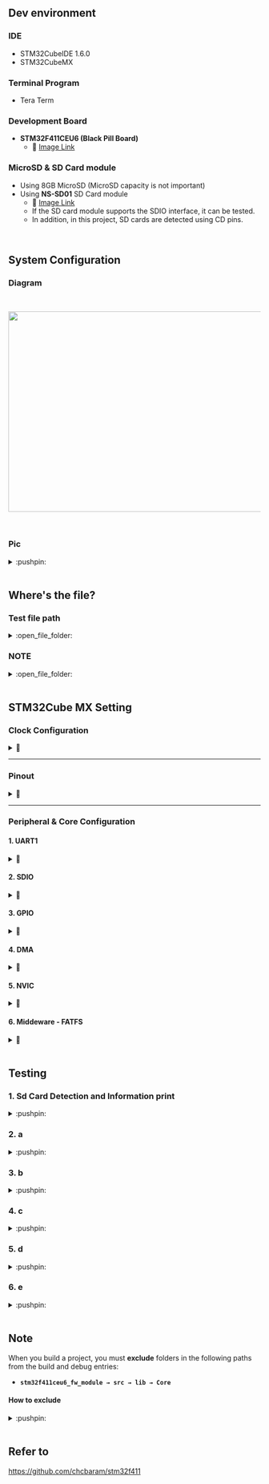 ## Dev environment<br>
### IDE
* STM32CubeIDE 1.6.0 <br>
* STM32CubeMX <br>

### Terminal Program
* Tera Term <br>

### Development Board
* **STM32F411CEU6 (Black Pill Board)** <br>
  + :pushpin: [Image Link](https://www.google.com/search?q=STM32F411CEU6+Black+Pill&source=lnms&tbm=isch&sa=X&ved=2ahUKEwjZgOijwuj2AhWEe94KHVSECOsQ_AUoAXoECAIQAw&biw=1366&bih=695&dpr=1)<br>
  
### MicroSD & SD Card module 
* Using 8GB MicroSD   (MicroSD capacity is not important)
* Using **NS-SD01** SD Card module 
  + :pushpin: [Image Link](https://nulsom.com/portfolio/ns-sd01_kr/)<br>
  + If the SD card module supports the SDIO interface, it can be tested.
  + In addition, in this project, SD cards are detected using CD pins.
  
<br>


## System Configuration<br>
### Diagram
 <br>
 
<p align="center">  
<img src="https://user-images.githubusercontent.com/70312248/160398187-fc8c693d-bd9a-480a-bfae-05104bdede01.png" width="1000" height="400"/> 
</p>
<br>


### Pic
<details>
  <summary>:pushpin:</summary><br>
<div markdown="1">
 <br>
  <p align="center">
<img src="https://user-images.githubusercontent.com/70312248/160399052-0920d21e-822b-4273-8fd8-c85caca2ac08.png" width="400" height="300"/> 
</p>
<br><br>
</div>		
</details>



<br>


## Where's the file?<br>
### Test file path
<details>
  <summary>:open_file_folder:</summary><br>
  apSDCardTest 함수에서 제공하는 테스트 외에 다양한 테스트를 원할 경우 <strong> NOTE </strong>를 참고하세요. <br><br>
  <b> stm32f411ceu6_fw_module → src → ap → ap.c →void apSDCardTest(void){...} </b> <br>
<div markdown="1">
 <br>
<img src="https://user-images.githubusercontent.com/70312248/160386463-f11051c5-ace4-4a29-b451-8554b4d86eb2.png" width="350" height="350"/> 
<br><br>
</div>		
</details>

### NOTE  
<details>
<summary>:open_file_folder:</summary><br>
   STM32에서 제공하는 FatFS 라이브러리의 API를 이용하면 SD Card 내에 FAT32 파일 시스템 구조 기반의 File 제어 (생성/W/R/삭제/이동/변경 등..)가 아주 쉽게 가능해집니다.
   이를 참조하여 추가적인 테스트를 하시는 것을 추천합니다. <br><br>
  <b> stm32f411ceu6_fw_module → src → lib → FatFs → src → ff.h / ff.c </b> <br>
<div markdown="1">
<br>
<img src="https://user-images.githubusercontent.com/70312248/160384410-b2ef6da0-30ea-4cfe-b636-e7e3a2bff3ac.png" width="900" height="850"/> 
</div>		
</details>


<br>


## STM32Cube MX Setting<br>
### Clock Configuration
<details>
<summary>📌</summary><br> 
<div markdown="1">
<img src="https://user-images.githubusercontent.com/70312248/160401801-273d9fa9-4093-44ee-af39-6bb46ed37f52.png" width="1180" height="900"/> <br>
<br><br>
</div>
</details>


<hr/>

### Pinout<br>
<details>
<summary>📌</summary><br>  
<div markdown="1">
  <p align="center">
<img src="https://user-images.githubusercontent.com/70312248/160402063-85014d81-f34e-427f-bc57-0566f15d0777.png" width="800" height="700"/> <br>
  </p>
<br><br>
</div>
</details>

<hr/>

### Peripheral & Core Configuration<br>
#### 1. UART1

<details>
<summary>📌</summary><br>
• You can change parameter settings in uart.c <br><br>
<div markdown="1">
<img src="https://user-images.githubusercontent.com/70312248/160402633-56a78521-7b07-4a0c-9a59-8e083e8607a3.png" width="1000" height="800"/>
<br><br>
</div>
</details>


#### 2. SDIO

<details>
<summary>📌</summary><br>
<div markdown="1">
<img src="https://user-images.githubusercontent.com/70312248/160402880-97229693-11d0-4f35-9959-96125fa9746c.png" width="1000" height="800"/>
<br><br>
</div>
</details>


#### 3. GPIO
<details>
<summary>📌</summary><br> 
• SD Card Protocol에서 SDIO로 interface할 때 CD Pin은 필요없습니다. 이는  단지 SD Card 모듈에서 지원해주는 Pin입니다. SD 카드가 꽂히면(Detected), CD Pin은 <b>High → Low</b>로 동작합니다.  <br><br>
<div markdown="1">
<img src="https://user-images.githubusercontent.com/70312248/160403251-0f112dcd-e8fe-4e8b-8304-f30705099461.png" width="1000" height="800"/> 
<br><br>
</div>
</details>



#### 4. DMA
<details>
<summary>📌</summary><br>  
<div markdown="1">
  • <b> USART1 DMA Request Setting </b> <br>
   &nbsp;&nbsp;&nbsp;&nbsp;&nbsp;-&nbsp;[USART1_RX]&nbsp;:&nbsp;&nbsp;Mode → <b>Circular</b> <br>
   &nbsp;&nbsp;&nbsp;&nbsp;&nbsp;-&nbsp;[USART1_TX]&nbsp;:&nbsp;&nbsp;Mode → <b>Normal</b> (All Default) <br>
  <br>
  • <b> SDIO DMA Request Setting </b> <br>
   &nbsp;&nbsp;&nbsp;&nbsp;&nbsp;-&nbsp;[SDIO_RX]&nbsp;:&nbsp;&nbsp;All Default <br>
   &nbsp;&nbsp;&nbsp;&nbsp;&nbsp;-&nbsp;[SDIO_TX]&nbsp;:&nbsp;&nbsp;All Default <br>
  <br><br>
<img src="https://user-images.githubusercontent.com/70312248/160404638-6a264645-1f7f-4b07-a70e-f29ed1226ae5.png" width="1000" height="800"/> 
<br><br>
</div>
</details>


#### 5. NVIC
<details>
<summary>📌</summary><br>  
<div markdown="1">
<img src="https://user-images.githubusercontent.com/70312248/160405151-1796c670-cc28-450e-8a2d-f00c9401ad32.png" width="1000" height="800"/> 
<br><br>
</div>
</details>


#### 6. Middeware - FATFS
<details>
<summary>📌</summary><br>  
<div markdown="1">
• 직접 FATFS 파일 시스템을 포팅하였습니다. 
</div>
</details>



<br>


##  Testing<br>
### 1.  Sd Card Detection and Information print
<details>
  <summary>:pushpin:</summary><br>
<div markdown="1">
 <br>
<img src="https://user-images.githubusercontent.com/70312248/160411780-dad0e296-969f-4faf-9593-89a0cc842baf.png" width="1300" height="750"/> 
<br><br>
</div>		
</details>

### 2.  a
<details>
  <summary>:pushpin:</summary><br>
<div markdown="1">
 <br>
<img src="https://user-images.githubusercontent.com/70312248/160412185-48078a05-6e51-40d0-a333-8cb10c92b53b.png" width="1300" height="750"/> 
<br><br>
</div>		
</details>



### 3.  b
<details>
  <summary>:pushpin:</summary><br>
<div markdown="1">
 <br>
• SD Card root directory current state <br><br>
<img src="https://user-images.githubusercontent.com/70312248/160413609-552fc1e4-586c-4115-8094-360147da70dd.png" width="700" height="400"/> 
<br>

<p align="center">
<img src="https://user-images.githubusercontent.com/70312248/160412539-3544aea2-b594-4892-a461-e4534497d9ab.png" width="1300" height="750"/> 
</p> <br>

  
  
<br>
</div>		
</details>

### 4.  c
<details>
  <summary>:pushpin:</summary><br>
<div markdown="1">
 <br>
  • SD Card root directory current state <br><br>
<img src="https://user-images.githubusercontent.com/70312248/160413609-552fc1e4-586c-4115-8094-360147da70dd.png" width="700" height="400"/> 
<br>
<img src="https://user-images.githubusercontent.com/70312248/160414219-39524921-67cf-4559-aa5b-10948806d4de.png" width="1300" height="750"/> 
<br><br>
</div>		
</details>

### 5.  d
<details>
  <summary>:pushpin:</summary><br>
<div markdown="1">
 <br>
<img src="https://user-images.githubusercontent.com/70312248/160414412-e0edba11-a419-4eab-bb59-d74ffe97b947.png" width="1300" height="750"/> 
<br><br>
• SD Card root directory current state <br><br>
<img src="https://user-images.githubusercontent.com/70312248/160414642-9778f312-0019-4ae9-9218-e4f04f17b14b.png" width="700" height="400"/> 
<br><br><br>
• Test C again <br><br> 
<img src="https://user-images.githubusercontent.com/70312248/160415153-dafdf85c-7637-4dae-83f8-6183740c6a74.png" width="1300" height="750"/> 
<br><br><br>
• HelloWorld.csv <br><br> 
<img src="https://user-images.githubusercontent.com/70312248/160416575-ddac45d0-9ae2-4357-acd9-82d23a1bc152.png" width="1000" height="550"/> 
  <br><br> 
</div>		
</details>

### 6.  e
<details>
  <summary>:pushpin:</summary><br>
<div markdown="1">
 <br>
<img src="https://user-images.githubusercontent.com/70312248/160416935-69f1774c-1fb3-42cb-ad90-c6c8f2f2a6fc.png" width="1300" height="750"/> 
<br><br>
• SD Card root directory current state <br><br>
<img src="https://user-images.githubusercontent.com/70312248/160417171-35900daf-f0c3-4ccd-b318-c20585d47bc8.png" width="700" height="400"/> 
<br><br>
</div>		
</details>


<br>

## Note <br>
When you build a project, you must **exclude** folders in the following paths from the build and debug entries: <br>

* **`stm32f411ceu6_fw_module → src → lib → Core`**

#### **How to exclude**
<details>
  <summary>:pushpin:</summary><br>
<div markdown="1">
  • Click <b>Core</b> folder and proceed with the following steps.   <br><br>
  <img src="https://user-images.githubusercontent.com/70312248/166666504-b65bb2b8-3d73-4d9b-8022-54a35c26f02e.png" width="440" height="550"/> 
 　　　
<img src="https://user-images.githubusercontent.com/70312248/166665088-0c16c066-1b22-406a-b485-4e3af1d21884.png" width="310" height="450"/> 
<br><br><br>
  
• The results are as follows. <br><br>
<img src="https://user-images.githubusercontent.com/70312248/166665097-75e0de2d-5408-4d7c-8544-dc5f011807af.png" width="100" height="30"/> 
<br><br><br><br>
  
</div>		
</details>

<br>


## Refer to<br>
https://github.com/chcbaram/stm32f411


